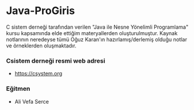 # Java-ProGiris


C sistem derneği tarafından verilen "Java ile Nesne Yönelimli Programlama" kursu kapsamında elde ettiğim materyallerden oluşturulmuştur. Kaynak notlarının neredeyse tümü Oğuz Karan'ın hazırlamış/derlemiş olduğu notlar ve örneklerden oluşmaktadır.

### Csistem derneği resmi web adresi 
- https://csystem.org

### Eğitmen
- Ali Vefa Serce